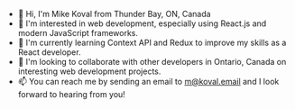 - 👋 Hi, I'm Mike Koval from Thunder Bay, ON, Canada
- 👀 I'm interested in web development, especially using React.js and modern JavaScript frameworks.
- 🌱 I'm currently learning Context API and Redux to improve my skills as a React developer.
- 💞️ I'm looking to collaborate with other developers in Ontario, Canada on interesting web development projects.
- 📫 You can reach me by sending an email to m@koval.email and I look forward to hearing from you!
